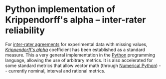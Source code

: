 # Python implementation of Krippendorff's alpha – inter-rater reliability

For <a href="http://en.wikipedia.org/wiki/Inter-rater_reliability">inter-rater agreements</a> for experimental data with missing values, <a href="http://en.wikipedia.org/wiki/Krippendorff's_Alpha"><em>Krippendorff's alpha</em></a> coefficient has been established as a standard measure.
This a very general implementation in the <a href="http://python.org">Python</a> programming language, allowing the use of arbitrary metrics. It is also accelerated for some standard metrics that allow vector math (through <a href="http://numpy.scipy.org">Numerical Python</a>) -- currently nominal, interval and rational metrics.
